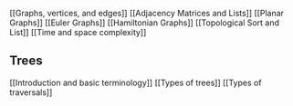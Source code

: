[[Graphs, vertices, and edges]]
[[Adjacency Matrices and Lists]]
[[Planar Graphs]]
[[Euler Graphs]]
[[Hamiltonian Graphs]]
[[Topological Sort and List]]
[[Time and space complexity]]

## Trees
[[Introduction and basic terminology]]
[[Types of trees]]
[[Types of traversals]]

